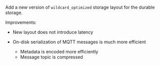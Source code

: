 Add a new version of `wildcard_optimized` storage layout for the durable storage.

Improvements:

- New layout does not introduce latency

- On-disk serialization of MQTT messages is much more efficient
  - Metadata is encoded more efficiently
  - Message topic is compressed
